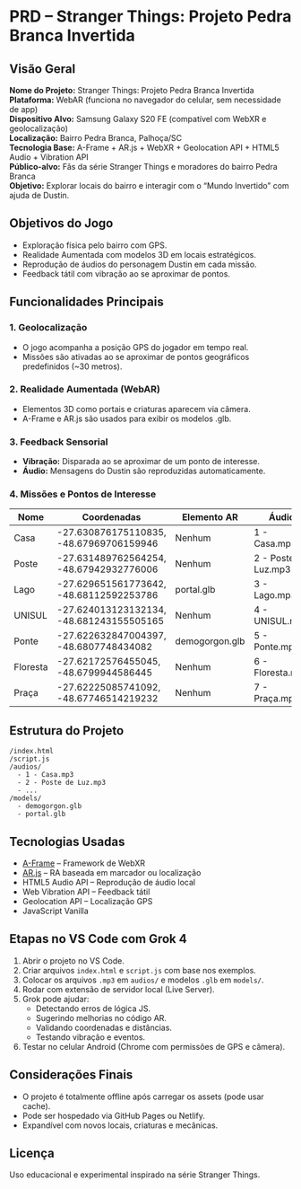 # PRD – Stranger Things: Projeto Pedra Branca Invertida

## Visão Geral
**Nome do Projeto:** Stranger Things: Projeto Pedra Branca Invertida  
**Plataforma:** WebAR (funciona no navegador do celular, sem necessidade de app)  
**Dispositivo Alvo:** Samsung Galaxy S20 FE (compatível com WebXR e geolocalização)  
**Localização:** Bairro Pedra Branca, Palhoça/SC  
**Tecnologia Base:** A-Frame + AR.js + WebXR + Geolocation API + HTML5 Audio + Vibration API  
**Público-alvo:** Fãs da série Stranger Things e moradores do bairro Pedra Branca  
**Objetivo:** Explorar locais do bairro e interagir com o “Mundo Invertido” com ajuda de Dustin.

## Objetivos do Jogo
- Exploração física pelo bairro com GPS.
- Realidade Aumentada com modelos 3D em locais estratégicos.
- Reprodução de áudios do personagem Dustin em cada missão.
- Feedback tátil com vibração ao se aproximar de pontos.

## Funcionalidades Principais

### 1. Geolocalização
- O jogo acompanha a posição GPS do jogador em tempo real.
- Missões são ativadas ao se aproximar de pontos geográficos predefinidos (~30 metros).

### 2. Realidade Aumentada (WebAR)
- Elementos 3D como portais e criaturas aparecem via câmera.
- A-Frame e AR.js são usados para exibir os modelos .glb.

### 3. Feedback Sensorial
- **Vibração:** Disparada ao se aproximar de um ponto de interesse.
- **Áudio:** Mensagens do Dustin são reproduzidas automaticamente.

### 4. Missões e Pontos de Interesse
| Nome        | Coordenadas                                | Elemento AR      | Áudio                          |
|-------------|---------------------------------------------|------------------|--------------------------------|
| Casa        | -27.630876175110835, -48.67969706159946    | Nenhum           | 1 - Casa.mp3                   |
| Poste       | -27.631489762564254, -48.67942932776006    | Nenhum           | 2 - Poste de Luz.mp3           |
| Lago        | -27.629651561773642, -48.68112592253786    | portal.glb       | 3 - Lago.mp3                   |
| UNISUL      | -27.624013123132134, -48.681243155505165   | Nenhum           | 4 - UNISUL.mp3                 |
| Ponte       | -27.622632847004397, -48.6807748434082     | demogorgon.glb   | 5 - Ponte.mp3                  |
| Floresta    | -27.62172576455045, -48.6799944586445      | Nenhum           | 6 - Floresta.mp3              |
| Praça       | -27.62225085741092, -48.67746514219232     | Nenhum           | 7 - Praça.mp3                  |

## Estrutura do Projeto

```
/index.html
/script.js
/audios/
  - 1 - Casa.mp3
  - 2 - Poste de Luz.mp3
  - ...
/models/
  - demogorgon.glb
  - portal.glb
```

## Tecnologias Usadas
- [A-Frame](https://aframe.io) – Framework de WebXR
- [AR.js](https://github.com/jeromeetienne/AR.js) – RA baseada em marcador ou localização
- HTML5 Audio API – Reprodução de áudio local
- Web Vibration API – Feedback tátil
- Geolocation API – Localização GPS
- JavaScript Vanilla

## Etapas no VS Code com Grok 4
1. Abrir o projeto no VS Code.
2. Criar arquivos `index.html` e `script.js` com base nos exemplos.
3. Colocar os arquivos `.mp3` em `audios/` e modelos `.glb` em `models/`.
4. Rodar com extensão de servidor local (Live Server).
5. Grok pode ajudar:
   - Detectando erros de lógica JS.
   - Sugerindo melhorias no código AR.
   - Validando coordenadas e distâncias.
   - Testando vibração e eventos.
6. Testar no celular Android (Chrome com permissões de GPS e câmera).

## Considerações Finais
- O projeto é totalmente offline após carregar os assets (pode usar cache).
- Pode ser hospedado via GitHub Pages ou Netlify.
- Expandível com novos locais, criaturas e mecânicas.

## Licença
Uso educacional e experimental inspirado na série Stranger Things.
